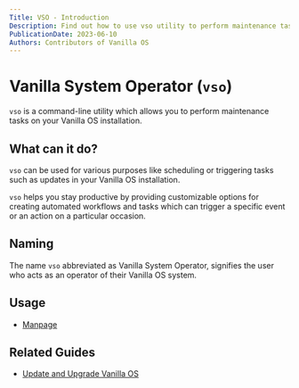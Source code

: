 ```yaml
---
Title: VSO - Introduction
Description: Find out how to use vso utility to perform maintenance tasks on Vanilla OS.
PublicationDate: 2023-06-10
Authors: Contributors of Vanilla OS
---
```


# Vanilla System Operator (`vso`)

`vso` is a command-line utility which allows you to perform maintenance tasks on your Vanilla OS installation.

## What can it do?

`vso` can be used for various purposes like scheduling or triggering tasks such as updates in your Vanilla OS installation.

`vso` helps you stay productive by providing customizable options for creating automated workflows and tasks which can trigger a specific event or an action on a particular occasion.

## Naming

The name `vso` abbreviated as Vanilla System Operator, signifies the user who acts as an operator of their Vanilla OS system.

## Usage

- [Manpage](vso-manpage)

## Related Guides

- [Update and Upgrade Vanilla OS](https://handbook.vanillaos.org/2022/12/10/updates.html)
